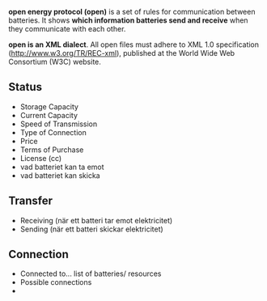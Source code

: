 **open energy protocol (open)** is a set of rules for communication between batteries. It shows **which information batteries send and receive** when they communicate with each other.

**open is an XML dialect**. All open files must adhere to XML 1.0 specification (http://www.w3.org/TR/REC-xml), published at the World Wide Web Consortium (W3C) website.
## Status
* Storage Capacity
* Current Capacity
* Speed of Transmission
* Type of Connection
* Price
* Terms of Purchase
* License (cc)
* vad batteriet kan ta emot
* vad batteriet kan skicka
## Transfer
* Receiving (när ett batteri tar emot elektricitet)
* Sending (när ett batteri skickar elektricitet)
## Connection
* Connected to... list of batteries/ resources
* Possible connections
* 
